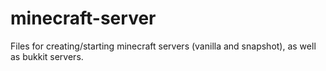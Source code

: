 minecraft-server
================

Files for creating/starting minecraft servers (vanilla and snapshot), as well as bukkit servers.
